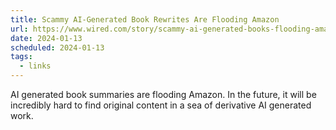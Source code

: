 ```yaml
---
title: Scammy AI-Generated Book Rewrites Are Flooding Amazon
url: https://www.wired.com/story/scammy-ai-generated-books-flooding-amazon/
date: 2024-01-13
scheduled: 2024-01-13
tags:
  - links
---
```


AI generated book summaries are flooding Amazon. In the future, it will be incredibly hard to find original content in a sea of derivative AI generated work.
